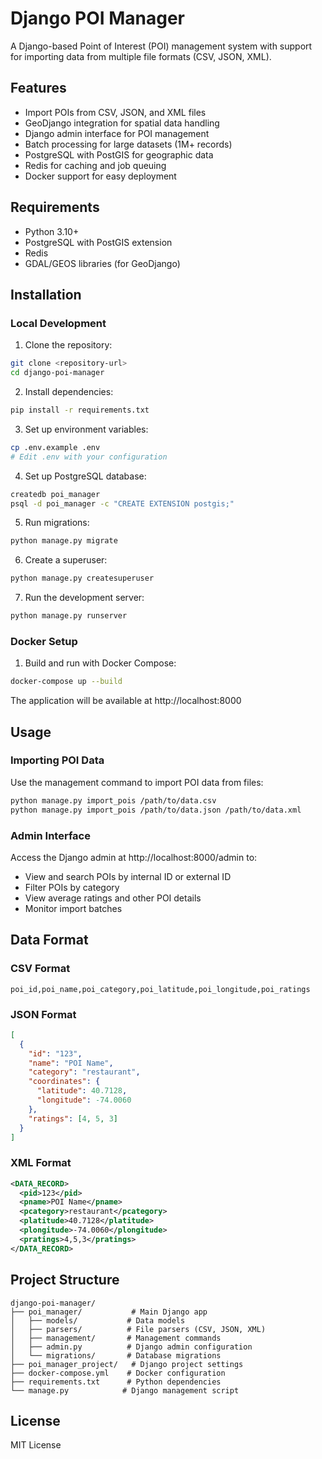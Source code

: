 # Django POI Manager

A Django-based Point of Interest (POI) management system with support for importing data from multiple file formats (CSV, JSON, XML).

## Features

- Import POIs from CSV, JSON, and XML files
- GeoDjango integration for spatial data handling
- Django admin interface for POI management
- Batch processing for large datasets (1M+ records)
- PostgreSQL with PostGIS for geographic data
- Redis for caching and job queuing
- Docker support for easy deployment

## Requirements

- Python 3.10+
- PostgreSQL with PostGIS extension
- Redis
- GDAL/GEOS libraries (for GeoDjango)

## Installation

### Local Development

1. Clone the repository:
```bash
git clone <repository-url>
cd django-poi-manager
```

2. Install dependencies:
```bash
pip install -r requirements.txt
```

3. Set up environment variables:
```bash
cp .env.example .env
# Edit .env with your configuration
```

4. Set up PostgreSQL database:
```bash
createdb poi_manager
psql -d poi_manager -c "CREATE EXTENSION postgis;"
```

5. Run migrations:
```bash
python manage.py migrate
```

6. Create a superuser:
```bash
python manage.py createsuperuser
```

7. Run the development server:
```bash
python manage.py runserver
```

### Docker Setup

1. Build and run with Docker Compose:
```bash
docker-compose up --build
```

The application will be available at http://localhost:8000

## Usage

### Importing POI Data

Use the management command to import POI data from files:

```bash
python manage.py import_pois /path/to/data.csv
python manage.py import_pois /path/to/data.json /path/to/data.xml
```

### Admin Interface

Access the Django admin at http://localhost:8000/admin to:
- View and search POIs by internal ID or external ID
- Filter POIs by category
- View average ratings and other POI details
- Monitor import batches

## Data Format

### CSV Format
```csv
poi_id,poi_name,poi_category,poi_latitude,poi_longitude,poi_ratings
```

### JSON Format
```json
[
  {
    "id": "123",
    "name": "POI Name",
    "category": "restaurant",
    "coordinates": {
      "latitude": 40.7128,
      "longitude": -74.0060
    },
    "ratings": [4, 5, 3]
  }
]
```

### XML Format
```xml
<DATA_RECORD>
  <pid>123</pid>
  <pname>POI Name</pname>
  <pcategory>restaurant</pcategory>
  <platitude>40.7128</platitude>
  <plongitude>-74.0060</plongitude>
  <pratings>4,5,3</pratings>
</DATA_RECORD>
```

## Project Structure

```
django-poi-manager/
├── poi_manager/           # Main Django app
│   ├── models/           # Data models
│   ├── parsers/          # File parsers (CSV, JSON, XML)
│   ├── management/       # Management commands
│   ├── admin.py          # Django admin configuration
│   └── migrations/       # Database migrations
├── poi_manager_project/   # Django project settings
├── docker-compose.yml    # Docker configuration
├── requirements.txt      # Python dependencies
└── manage.py            # Django management script
```

## License

MIT License